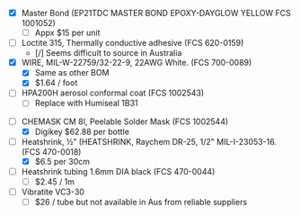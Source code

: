 - [x] Master Bond (EP21TDC MASTER BOND EPOXY-DAYGLOW YELLOW FCS 1001052)
	- [ ] Appx $15 per unit
- [ ] Loctite 315, Thermally conductive adhesive (FCS 620-0159)
	- [/] Seems difficult to source in Australia
- [x] WIRE, MIL-W-22759/32-22-9, 22AWG White. (FCS 700-0089)
	- [x] Same as other BOM
	- [x] $1.64 / foot
- [ ] HPA200H aerosol conformal coat (FCS 1002543)
	- [ ] Replace with Humiseal 1B31
* [ ] CHEMASK CM 8I, Peelable Solder Mask (FCS 1002544)
	* [x] Digikey $62.88 per bottle
* [ ] Heatshrink, ½” (HEATSHRINK, Raychem DR-25, 1/2" MIL-I-23053-16. (FCS 470-0018)
	* [x] $6.5 per 30cm
* [ ] Heatshrink tubing 1.6mm DIA black (FCS 470-0044)
	* [ ] $2.45 / 1m
* [ ] Vibratite VC3-30
	* [ ] $26 / tube but not available in Aus from reliable suppliers
